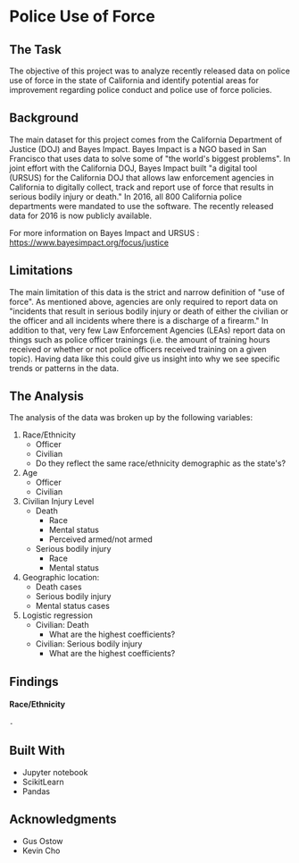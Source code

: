 # Police Use of Force

## The Task
The objective of this project was to analyze recently released data on police use of force in the state of California and identify potential areas for improvement regarding police conduct and police use of force policies.

## Background
The main dataset for this project comes from the California Department of Justice (DOJ) and Bayes Impact. Bayes Impact is a NGO based in San Francisco that uses data to solve some of "the world's biggest problems". In joint effort with the California DOJ, Bayes Impact built "a digital tool (URSUS) for the California DOJ that allows law enforcement agencies in California to digitally collect, track and report use of force that results in serious bodily injury or death." In 2016, all 800 California police departments were mandated to use the software. The recently released data for 2016 is now publicly available.

For more information on Bayes Impact and URSUS : https://www.bayesimpact.org/focus/justice

## Limitations
The main limitation of this data is the strict and narrow definition of "use of force". As mentioned above, agencies are only required to report data on "incidents that result in serious bodily injury or death of either the civilian or the officer and all incidents where there is a discharge of a firearm." In addition to that, very few Law Enforcement Agencies (LEAs) report data on things such as police officer trainings (i.e. the amount of training hours received or whether or not police officers received training on a given topic). Having data like this could give us insight into why we see specific trends or patterns in the data. 


## The Analysis
The analysis of the data was broken up by the following variables:
1. Race/Ethnicity
    - Officer
    - Civilian
    - Do they reflect the same race/ethnicity demographic as the state's?
1. Age
    - Officer
    - Civilian
1. Civilian Injury Level
    - Death
        - Race
        - Mental status
        - Perceived armed/not armed
    - Serious bodily injury
        - Race
        - Mental status
1. Geographic location:
    - Death cases
    - Serious bodily injury
    - Mental status cases
1. Logistic regression
    - Civilian: Death
        - What are the highest coefficients?
    - Civilian: Serious bodily injury
        - What are the highest coefficients?

## Findings

#### Race/Ethnicity

    - 

## Built With

- Jupyter notebook
- ScikitLearn
- Pandas

## Acknowledgments
- Gus Ostow
- Kevin Cho
